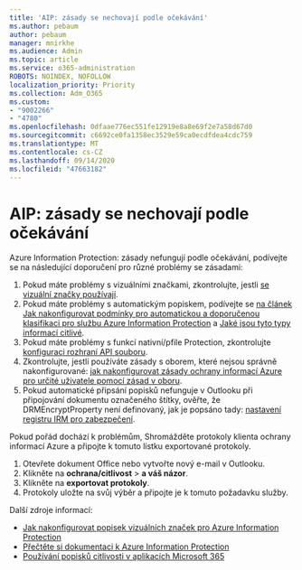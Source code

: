 ```yaml
---
title: 'AIP: zásady se nechovají podle očekávání'
ms.author: pebaum
author: pebaum
manager: mnirkhe
ms.audience: Admin
ms.topic: article
ms.service: o365-administration
ROBOTS: NOINDEX, NOFOLLOW
localization_priority: Priority
ms.collection: Adm_O365
ms.custom:
- "9002266"
- "4780"
ms.openlocfilehash: 0dfaae776ec551fe12919e8a8e69f2e7a58d67d0
ms.sourcegitcommit: c6692ce0fa1358ec3529e59ca0ecdfdea4cdc759
ms.translationtype: MT
ms.contentlocale: cs-CZ
ms.lasthandoff: 09/14/2020
ms.locfileid: "47663182"
---
```

# <a name="aip-policies-not-behaving-as-expected"></a>AIP: zásady se nechovají podle očekávání

Azure Information Protection: zásady nefungují podle očekávání, podívejte se na následující doporučení pro různé problémy se zásadami:

1. Pokud máte problémy s vizuálními značkami, zkontrolujte, jestli [se vizuální značky používají](https://docs.microsoft.com/azure/information-protection/configure-policy-markings#when-visual-markings-are-applied).
2. Pokud máte problémy s automatickým popiskem, podívejte se [na článek Jak nakonfigurovat podmínky pro automatickou a doporučenou klasifikaci pro službu Azure Information Protection](https://docs.microsoft.com/azure/information-protection/configure-policy-classification) a [Jaké jsou tyto typy informací citlivé](https://docs.microsoft.com/microsoft-365/compliance/sensitive-information-type-entity-definitions).
3. Pokud máte problémy s funkcí nativní/pfile Protection, zkontrolujte [konfiguraci rozhraní API souboru](https://docs.microsoft.com/azure/information-protection/develop/file-api-configuration).
4. Zkontrolujte, jestli používáte zásady s oborem, které nejsou správně nakonfigurované: [jak nakonfigurovat zásady ochrany informací Azure pro určité uživatele pomocí zásad v oboru](https://docs.microsoft.com/azure/information-protection/configure-policy-scope).
5. Pokud automatické připsání popisků nefunguje v Outlooku při připojování dokumentu označeného štítky, ověřte, že DRMEncryptProperty není definovaný, jak je popsáno tady: [nastavení registru IRM pro zabezpečení](https://docs.microsoft.com/deployoffice/security/protect-sensitive-messages-and-documents-by-using-irm-in-office#office-2016-irm-registry-key-options).

Pokud pořád dochází k problémům, Shromážděte protokoly klienta ochrany informací Azure a připojte k tomuto lístku exportované protokoly.

1. Otevřete dokument Office nebo vytvořte nový e-mail v Outlooku.
2. Klikněte na **ochrana/citlivost**  >  **a váš názor**.
3. Klikněte na **exportovat protokoly**.
4. Protokoly uložte na svůj výběr a připojte je k tomuto požadavku služby.

Další zdroje informací:

- [Jak nakonfigurovat popisek vizuálních značek pro Azure Information Protection](https://docs.microsoft.com/azure/information-protection/configure-policy-markings)
- [Přečtěte si dokumentaci k Azure Information Protection](https://docs.microsoft.com/azure/information-protection/what-is-information-protection)
- [Používání popisků citlivosti v aplikacích Microsoft 365](https://docs.microsoft.com/microsoft-365/compliance/sensitivity-labels-office-apps)

